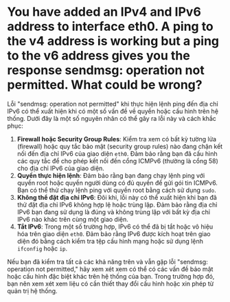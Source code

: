 # You have added an IPv4 and IPv6 address to interface eth0. A ping to the v4 address is working but a ping to the v6 address gives you the response sendmsg: operation not permitted. What could be wrong?

Lỗi "sendmsg: operation not permitted" khi thực hiện lệnh ping đến địa chỉ IPv6 có thể xuất hiện khi có một số vấn đề về quyền hoặc cấu hình trên hệ thống. Dưới đây là một số nguyên nhân có thể gây ra lỗi này và cách khắc phục:

1. **Firewall hoặc Security Group Rules**: Kiểm tra xem có bất kỳ tường lửa (firewall) hoặc quy tắc bảo mật (security group rules) nào đang chặn kết nối đến địa chỉ IPv6 của giao diện `eth0`. Đảm bảo rằng bạn đã cấu hình các quy tắc để cho phép kết nối đến cổng ICMPv6 (thường là cổng 58) cho địa chỉ IPv6 của giao diện.
2. **Quyền thực hiện lệnh**: Đảm bảo rằng bạn đang chạy lệnh ping với quyền root hoặc quyền người dùng có đủ quyền để gửi gói tin ICMPv6. Bạn có thể thử chạy lệnh ping với quyền root bằng cách sử dụng `sudo`.
3. **Không thể đặt địa chỉ IPv6**: Đôi khi, lỗi này có thể xuất hiện khi bạn đã thử đặt địa chỉ IPv6 không hợp lệ hoặc trùng lặp. Đảm bảo rằng địa chỉ IPv6 bạn đang sử dụng là đúng và không trùng lặp với bất kỳ địa chỉ IPv6 nào khác trên cùng một giao diện.
4. **Tắt IPv6**: Trong một số trường hợp, IPv6 có thể đã bị tắt hoặc vô hiệu hóa trên giao diện `eth0`. Đảm bảo rằng IPv6 được kích hoạt trên giao diện đó bằng cách kiểm tra tệp cấu hình mạng hoặc sử dụng lệnh `ifconfig` hoặc `ip`.

Nếu bạn đã kiểm tra tất cả các khả năng trên và vẫn gặp lỗi "sendmsg: operation not permitted," hãy xem xét xem có thể có các vấn đề bảo mật hoặc cấu hình đặc biệt khác trên hệ thống của bạn. Trong trường hợp đó, bạn nên xem xét xem liệu có cần thiết thay đổi cấu hình hoặc xin phép từ quản trị hệ thống.